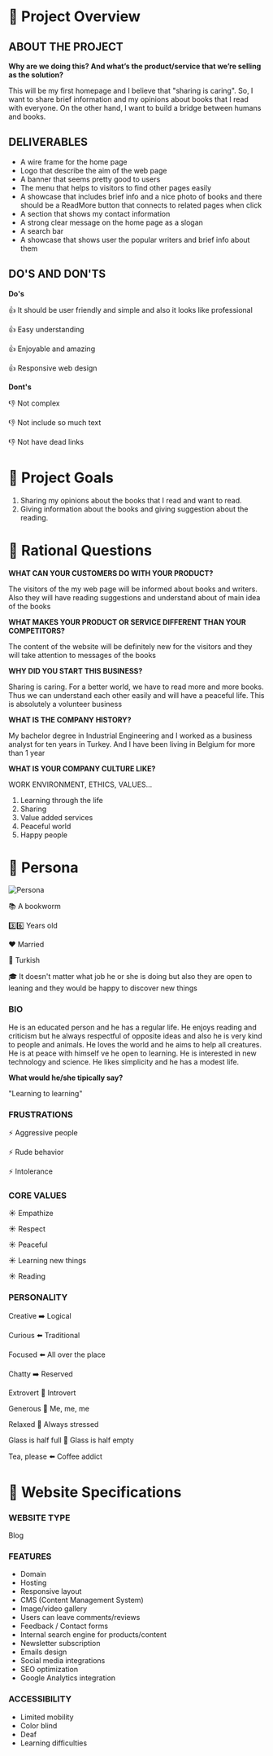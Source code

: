 # :memo: Project Overview

## ABOUT THE PROJECT

**Why are we doing this? And what’s the product/service that we’re selling as the solution?**

This will be my first homepage and I believe that "sharing is caring". So, I want to share brief information and my opinions about books that I read with everyone. On the other hand, I want to build a bridge between humans and books.

## DELIVERABLES

- A wire frame for the home page
- Logo that describe the aim of the web page
- A banner that seems pretty good to users
- The menu that helps to visitors to find other pages easily
- A showcase that includes brief info and a nice photo of books and there should be a ReadMore button that connects to related pages when click
- A section that shows my contact information
- A strong clear message on the home page as a slogan
- A search bar
- A showcase that shows user the popular writers and brief info about them

## DO'S AND DON'TS

**Do's**

:+1: It should be user friendly and simple and also it looks like professional

:+1: Easy understanding

:+1: Enjoyable and amazing

:+1: Responsive web design

**Dont's**

:thumbsdown: Not complex

:thumbsdown: Not include so much text

:thumbsdown: Not have dead links

# :memo: Project Goals

1. Sharing my opinions about the books that I read and want to read.
2. Giving information about the books and giving suggestion about the reading.

# :memo: Rational Questions

**WHAT CAN YOUR CUSTOMERS DO WITH YOUR PRODUCT?**

The visitors of the my web page will be informed about books and writers. Also they will have reading suggestions and understand about of main idea of the books

**WHAT MAKES YOUR PRODUCT OR SERVICE DIFFERENT THAN YOUR COMPETITORS?**

The content of the website will be definitely new for the visitors and they will take attention to messages of the books

**WHY DID YOU START THIS BUSINESS?**

Sharing is caring. For a better world, we have to read more and more books. Thus we can understand each other easily and will have a peaceful life. This is absolutely a volunteer business

**WHAT IS THE COMPANY HISTORY?**

My bachelor degree in Industrial Engineering and I worked as a business analyst for ten years in Turkey. And I have been living in Belgium for more than 1 year

**WHAT IS YOUR COMPANY CULTURE LIKE?**

WORK ENVIRONMENT, ETHICS, VALUES…

1. Learning through the life
2. Sharing
3. Value added services
4. Peaceful world
5. Happy people

# :memo: Persona

![Persona](https://www.holabrief.com/assets/briefingtool/image/persona/photo-1519262113844-152510a1d98a.jpg)

:books: A bookworm

:three::six: Years old

:heart: Married

:round_pushpin: Turkish

:mortar_board: It doesn't matter what job he or she is doing but also they are open to leaning and they would be happy to discover new things

### BIO

He is an educated person and he has a regular life. He enjoys reading and criticism but he always respectful of opposite ideas and also he is very kind to people and animals. He loves the world and he aims to help all creatures. He is at peace with himself ve he open to learning.
He is interested in new technology and science. He likes simplicity and he has a modest life.

**What would he/she tipically say?**

"Learning to learning"

### FRUSTRATIONS

:zap: Aggressive people

:zap: Rude behavior

:zap: Intolerance

### CORE VALUES

:sunny: Empathize

:sunny: Respect

:sunny: Peaceful

:sunny: Learning new things

:sunny: Reading

### PERSONALITY

Creative :arrow_right: Logical

Curious :arrow_left: Traditional

Focused :arrow_left: All over the place

Chatty :arrow_right: Reserved

Extrovert :arrows_counterclockwise: Introvert

Generous :arrows_counterclockwise: Me, me, me

Relaxed :arrows_counterclockwise: Always stressed

Glass is half full :arrows_counterclockwise: Glass is half empty

Tea, please :arrow_left: Coffee addict

# :memo: Website Specifications

### WEBSITE TYPE

Blog

### FEATURES

- Domain
- Hosting
- Responsive layout
- CMS (Content Management System)
- Image/video gallery
- Users can leave comments/reviews
- Feedback / Contact forms
- Internal search engine for products/content
- Newsletter subscription
- Emails design
- Social media integrations
- SEO optimization
- Google Analytics integration

### ACCESSIBILITY

- Limited mobility
- Color blind
- Deaf
- Learning difficulties
